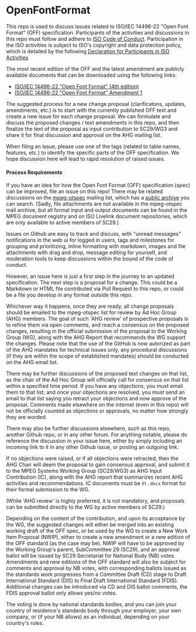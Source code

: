 # OpenFontFormat

This repo is used to discuss issues related to ISO/IEC 14496-22 "Open Font Format" (OFF) specification. Participants of the activities and discussions in this repo must follow and adhere to [ISO Code of Conduct](https://www.iso.org/files/live/sites/isoorg/files/store/en/PUB100397.pdf). Participation in the ISO activities is subject to ISO's copyright and data protection policy, which is detailed by the following [Declaration for Participants in ISO Activities](https://www.iso.org/declaration-for-participants-in-iso-activities.html)

The most recent edition of the OFF and the latest amendment are publicly available documents that can be downloaded using the following links:
- [ISO/IEC 14496-22 "Open Font Format" (4th edition)](https://standards.iso.org/ittf/PubliclyAvailableStandards/c074461_ISO_IEC_14496-22_2019.zip)
- [ISO/IEC 14496-22 "Open Font Format" Amendment 1](https://standards.iso.org/ittf/PubliclyAvailableStandards/c078865_ISO_IEC_14496-22_2019_Amd_1_2020(en).zip)

The suggested process for a new change proposal (clarificatons, updates, amendments, etc.) is to  start with the currently published OFF text and create a new issue for each change proposal. We can formulate and discuss the proposed changes / text amendments in this repo, and then finalize the text of the proposal as input contribution to SC29/WG3 and share it for final discussion and approval on the AHG mailing list. 

When filing an issue, please use one of the tags (related to table names, features, etc.) to identify the specific parts of the OFF specification. We hope discussion here will lead to rapid resolution of raised issues.

#### Process Requirements

If you have an idea for how the Open Font Format (OFF) specification (spec) can be improved, file an issue on this repo!
There may be related discussions on the [mpeg-otspec](https://lists.aau.at/mailman/listinfo/mpeg-otspec) mailing list, which has a [public archive](https://lists.aau.at/pipermail/mpeg-otspec/) you can search. (Sadly, file attachments are not available in the mpeg-otspec mail archive, but all formal input and output documents can be found in the MPEG document registry and on ISO Livelink document repositories, which are only available to active members of SC29.)

Issues on Github are easy to track and discuss, with 
"unread messages" notifications in the web ui for logged in users, 
tags and milestones for grouping and prioritizing, 
inline formatting with markdown, 
images and file attachments with drag and drop, 
message editing for yourself, and 
moderation tools to keep discussions within the bound of the code of conduct. 

However, an issue here is just a first step in the journey to an updated specification.
The next step is a proposal for a change.
This could be a Markdown or HTML file contributed via Pull Request to this repo, or could be a file you develop in any format outside this repo. 

Whichever way it happens, once they are ready, all change proposals should be emailed to the mpeg-otspec list for review by Ad Hoc Group (AHG) members.
The goal of such 'AHG review' of prospective proposals is to refine them via open comments, and reach a consensus on the proposed changes, resulting in the official submission of the proposal to the Working Group (WG), along with the AHG Report that recommends the WG support the changes. Please note that the use of the GitHub is now autorized as part of the AHG mandates for technical issues only, any procedural discussions (if they are within the scope of established mandates) should be conducted on the AHG email list.

There may be further discussions of the proposed text changes on that list, as the chair of the Ad Hoc Group will officially call for consensus on that list within a specified time period.
If you have any objections, you must email them to that list; and once your objections are resolved, you must send an email to that list saying you retract your objections and now approve of the proposal. 
Comments made elsewhere on the internet (even in this repo) will not be officially counted as objections or approvals, no matter how strongly they are worded.

There may also be further discussions elsewhere, such as this repo, another Github repo, or in any other forum.
For anything notable, please do reference the discussion in your issue here, either by simply including an incoming link to it in any other Github issue, or posting an outgoing link.

If no objections were raised, or if all objections were retracted, then the AHG Chair will deem the proposal to gain consensus approval, and submit it to the MPEG Systems Working Group (SC29/WG3) as AHG Input Contribution (IC), along with the AHG report that summarizes recent AHG activities and recommendations.
IC documents must be in `.docx` format for their formal submission to the WG.

(While 'AHG review' is highly preferred, it is not mandatory, and proposals can be submitted directly to the WG by active members of SC29.)

Depending on the content of the contribution, and upon its acceptance by the WG, the suggested changes will either be merged into an existing working draft of the OFF spec, or be used by the WG to create a New Work Item Proposal (NWIP), either to create a new amendment or a new edition of the OFF standard (as the case may be).
NWIP will have to be approved by the Working Group's parent, SubCommittee 29 (SC29), and an approval ballot will be issued by SC29 Secretariat for National Body (NB) votes.
Amendments and new editions of the OFF standard will also be subject for comments and approval by NB votes, with corresponding ballots issued as the standards work progresses from a Committee Draft (CD) stage to Draft International Standard (DIS) to Final Draft International Standard (FDIS).
Additional changes can be introduced via CD and DIS ballot comments, the FDIS approval ballot only allows yes/no votes.

The voting is done by national standards bodies, and you can join your country of residence's standards body through your employer, your own company, or (if your NB allows) as an individual, depending on your country's rules. 

